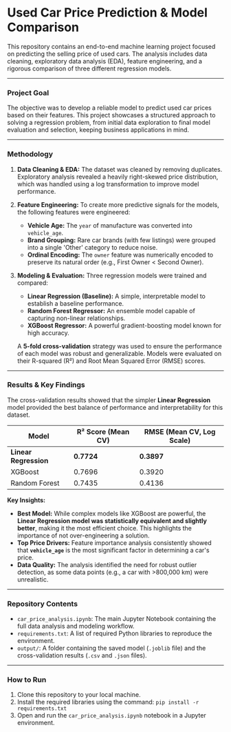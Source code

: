 # Used Car Price Prediction & Model Comparison

This repository contains an end-to-end machine learning project focused on predicting the selling price of used cars. The analysis includes data cleaning, exploratory data analysis (EDA), feature engineering, and a rigorous comparison of three different regression models.

---

### Project Goal

The objective was to develop a reliable model to predict used car prices based on their features. This project showcases a structured approach to solving a regression problem, from initial data exploration to final model evaluation and selection, keeping business applications in mind.

---

### Methodology

1.  **Data Cleaning & EDA:** The dataset was cleaned by removing duplicates. Exploratory analysis revealed a heavily right-skewed price distribution, which was handled using a log transformation to improve model performance.

2.  **Feature Engineering:** To create more predictive signals for the models, the following features were engineered:
    * **Vehicle Age:** The `year` of manufacture was converted into `vehicle_age`.
    * **Brand Grouping:** Rare car brands (with few listings) were grouped into a single 'Other' category to reduce noise.
    * **Ordinal Encoding:** The `owner` feature was numerically encoded to preserve its natural order (e.g., First Owner < Second Owner).

3.  **Modeling & Evaluation:**
    Three regression models were trained and compared:
    * **Linear Regression (Baseline):** A simple, interpretable model to establish a baseline performance.
    * **Random Forest Regressor:** An ensemble model capable of capturing non-linear relationships.
    * **XGBoost Regressor:** A powerful gradient-boosting model known for high accuracy.

    A **5-fold cross-validation** strategy was used to ensure the performance of each model was robust and generalizable. Models were evaluated on their R-squared (R²) and Root Mean Squared Error (RMSE) scores.

---

### Results & Key Findings

The cross-validation results showed that the simpler **Linear Regression** model provided the best balance of performance and interpretability for this dataset.

| Model             | R² Score (Mean CV) | RMSE (Mean CV, Log Scale) |
| ----------------- | ------------------ | ------------------------- |
| **Linear Regression** | **0.7724** | **0.3897** |
| XGBoost           | 0.7696             | 0.3920                    |
| Random Forest     | 0.7435             | 0.4136                    |

**Key Insights:**
* **Best Model:** While complex models like XGBoost are powerful, the **Linear Regression model was statistically equivalent and slightly better**, making it the most efficient choice. This highlights the importance of not over-engineering a solution.
* **Top Price Drivers:** Feature importance analysis consistently showed that **`vehicle_age`** is the most significant factor in determining a car's price.
* **Data Quality:** The analysis identified the need for robust outlier detection, as some data points (e.g., a car with >800,000 km) were unrealistic.

---

### Repository Contents
* `car_price_analysis.ipynb`: The main Jupyter Notebook containing the full data analysis and modeling workflow.
* `requirements.txt`: A list of required Python libraries to reproduce the environment.
* `output/`: A folder containing the saved model (`.joblib` file) and the cross-validation results (`.csv` and `.json` files).

---

### How to Run
1.  Clone this repository to your local machine.
2.  Install the required libraries using the command: `pip install -r requirements.txt`
3.  Open and run the `car_price_analysis.ipynb` notebook in a Jupyter environment.
